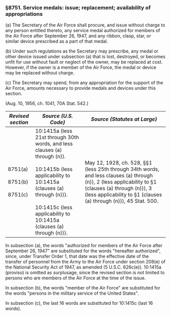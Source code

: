 ### §8751. Service medals: issue; replacement; availability of appropriations ###

(a) The Secretary of the Air Force shall procure, and issue without charge to any person entitled thereto, any service medal authorized for members of the Air Force after September 26, 1947, and any ribbon, clasp, star, or similar device prescribed as a part of that medal.

(b) Under such regulations as the Secretary may prescribe, any medal or other device issued under subsection (a) that is lost, destroyed, or becomes unfit for use without fault or neglect of the owner, may be replaced at cost. However, if the owner is a member of the Air Force, the medal or device may be replaced without charge.

(c) The Secretary may spend, from any appropriation for the support of the Air Force, amounts necessary to provide medals and devices under this section.

(Aug. 10, 1956, ch. 1041, 70A Stat. 542.)

|            *Revised section*            |                                                                                                         *Source (U.S. Code)*                                                                                                         |                                                                                               *Source (Statutes at Large)*                                                                                               |
|-----------------------------------------|--------------------------------------------------------------------------------------------------------------------------------------------------------------------------------------------------------------------------------------|--------------------------------------------------------------------------------------------------------------------------------------------------------------------------------------------------------------------------|
|8751(a)<br/><br/>8751(b)<br/><br/>8751(c)|10:1415a (less 21st through 30th words, and less clauses (a) through (n)).<br/><br/>10:1415b (less applicability to 10:1415a (clauses (a) through (n))).<br/><br/>10:1415c (less applicability to 10:1415a (clauses (a) through (n))).|May 12, 1928, ch. 528, §§1 (less 25th through 34th words, and less clauses (a) through (n)), 2 (less applicability to §1 (clauses (a) through (n))), 3 (less applicability to §1 (clauses (a) through (n))), 45 Stat. 500.|

In subsection (a), the words "authorized for members of the Air Force after September 26, 1947" are substituted for the words "hereafter authorized", since, under Transfer Order 1, that date was the effective date of the transfer of personnel from the Army to the Air Force under section 208(e) of the National Security Act of 1947, as amended (5 U.S.C. 626c(e)). 10:1415a (proviso) is omitted as surplusage, since the revised section is not limited to persons who are members of the Air Force at the time of the issue.

In subsection (b), the words "member of the Air Force" are substituted for the words "persons in the military service of the United States".

In subsection (c), the last 16 words are substituted for 10:1415c (last 16 words).
